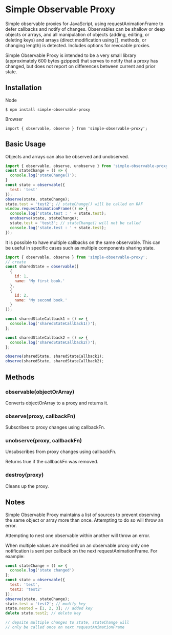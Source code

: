 # Simple Observable Proxy
Simple observable proxies for JavaScript, using requestAnimationFrame to defer callbacks and notify of changes. Observables can be shallow or deep objects or arrays, and all manipulation of objects (adding, editing, or deleting keys) and arrays (direct modification using \[\], methods, or changing length) is detected. Includes options for revocable proxies.

Simple Observable Proxy is intended to be a very small library (approximately 600 bytes gzipped) that serves to notify that a proxy has changed, but does not report on differences between current and prior state.

## Installation

Node
```
$ npm install simple-observable-proxy
```

Browser
```
import { observable, observe } from 'simple-observable-proxy';
```

## Basic Usage

Objects and arrays can also be observed and unobserved.

```js
import { observable, observe, unobserve } from 'simple-observable-proxy';
const stateChange = () => {
  console.log('stateChange()');
}
const state = observable({
  test: 'test'
});
observe(state, stateChange);
state.test = 'test2'; // stateChange() will be called on RAF
window.requestAnimationFrame(() => {
  console.log('state.test : ' + state.test);
  unobserve(state, stateChange);
  state.test = 'test3'; // stateChange() will not be called
  console.log('state.test : ' + state.test);
});
```

It is possible to have multiple callbacks on the same observable. This can be useful in specific cases such as multiple components sharing state.

```js
import { observable, observe } from 'simple-observable-proxy';
// create 
const sharedState = observable([
  {
    id: 1,
    name: 'My first book.'
  },
  {
    id: 2,
    name: 'My second book.'
  }
]);

const sharedStateCallback1 = () => {
  console.log('sharedStateCallback1()');
};

const sharedStateCallback2 = () => {
  console.log('sharedStateCallback2()');
};

observe(sharedState, sharedStateCallback1);
observe(sharedState, sharedStateCallback2);
```

## Methods

### observable(objectOrArray)
Converts objectOrArray to a proxy and returns it.

### observe(proxy, callbackFn)
Subscribes to proxy changes using callbackFn.

### unobserve(proxy, callbackFn)
Unsubscribes from proxy changes using callbackFn.

Returns true if the callbackFn was removed.

### destroy(proxy)
Cleans up the proxy.

## Notes

Simple Observable Proxy maintains a list of sources to prevent observing the same object or array more than once. Attempting to do so will throw an error.

Attempting to nest one observable within another will throw an error.

When multiple values are modified on an observable proxy only one notification is sent per callback on the next requestAnimationFrame. For example:

```js
const stateChange = () => {
  console.log('state changed')
};
const state = observable({
  test: 'test',
  test2: 'test2'
});
observe(state, stateChange);
state.test = 'test2'; // modify key
state.nested = [1, 2, 3]; // added key
delete state.test2; // delete key

// depsite multiple changes to state, stateChange will 
// only be called once on next requestAnimationFrame
```